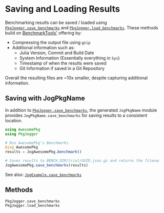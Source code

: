 # Saving and Loading Results

Benchmarking results can be saved / loaded using
[`PkgJogger.save_benchmarks`](@ref) and [`PkgJogger.load_benchmarks`](@ref).
These methods build on
[BenchmarkTools'](https://github.com/JuliaCI/BenchmarkTools.jl) offering by:

- Compressing the output file using `gzip`
- Additional information such as:
  - Julia Version, Commit and Build Date
  - System Information (Essentially everything in `Sys`)
  - Timestamp of when the results were saved
  - Git Information if saved in a Git Repository

Overall the resulting files are ~10x smaller, despite capturing additional information.

## Saving with JogPkgName

In addition to [`PkgJogger.save_benchmarks`](@ref), the generated `JogPkgName`
module provides `JogPkgName.save_benchmarks` for saving results to a consistent
location.

```julia
using AwesomePkg
using PkgJogger

# Run AwesomePkg's Benchmarks
@jog AwesomePkg
results = JogAwesomePkg.benchmark()

# Saves results to BENCH_DIR/trial/UUID.json.gz and returns the filename used
JogAwesomePkg.save_benchmarks(results)
```

See also: [`JogExample.save_benchmarks`](@ref)

## Methods

```@docs
PkgJogger.save_benchmarks
PkgJogger.load_benchmarks
```

